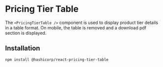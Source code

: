 # Pricing Tier Table

The `<PricingTierTable />` component is used to display product tier details in a table format. On mobile, the table is removed and a download pdf section is displayed.

## Installation

```sh
npm install @hashicorp/react-pricing-tier-table
```
